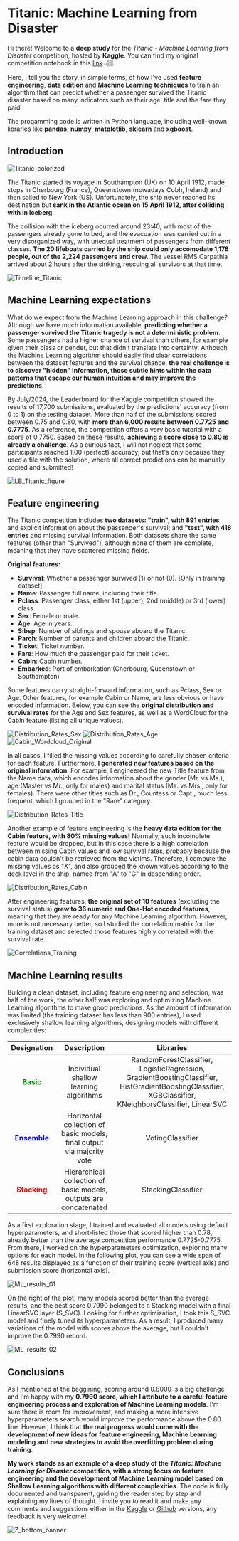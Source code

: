 # Titanic: Machine Learning from Disaster

Hi there! Welcome to a **deep study** for the *Titanic - Machine Learning from Disaster* competition, hosted by **Kaggle**. You can find my original competition notebook in this [link](https://www.kaggle.com/code/fertmeneses/titanic-kaggle-full-analysis)👈🏽.

Here, I tell you the story, in simple terms, of how I've used **feature engineering**, **data edition** and **Machine Learning techniques** to train an algorithm that can predict whether a passenger survived the Titanic disaster based on many indicators such as their age, title and the fare they paid.

The progamming code is written in Python language, including well-known libraries like **pandas**, **numpy**, **matplotlib**, **sklearn** and **xgboost**.

## Introduction

![Titanic_colorized](https://github.com/Fertmeneses/titanic-ML-from-disaster/blob/main/assets/Titanic_colorized.png?raw=true)

The Titanic started its voyage in Southampton (UK) on 10 April 1912, made stops in Cherbourg (France), Queenstown (nowadays Cobh, Ireland) and then sailed to New York (US). Unfortunately, the ship never reached its destination but **sank in the Atlantic ocean on 15 April 1912, after colliding with in iceberg**.

The collision with the iceberg ocurred around 23:40, with most of the passengers already gone to bed, and the evacuation was carried out in a very disorganized way, with unequal treatment of passengers from different classes. **The 20 lifeboats carried by the ship could only accomodate 1,178 people, out of the 2,224 passengers and crew**. The vessel RMS Carpathia arrived about 2 hours after the sinking, rescuing all survivors at that time.

![Timeline_Titanic](https://github.com/Fertmeneses/titanic-ML-from-disaster/blob/main/assets/Timeline_Titanic.png?raw=true)

## Machine Learning expectations

What do we expect from the Machine Learning approach in this challenge? Although we have much information available, **predicting whether a passenger survived the Titanic tragedy is not a deterministic problem**. Some passengers had a higher chance of survival than others, for example given their class or gender, but that didn't translate into certainty. Although the Machine Learning algorithm should easily find clear correlations between the dataset features and the survival chance, **the real challenge is to discover "hidden" information, those subtle hints within the data patterns that escape our human intuition and may improve the predictions**.

By July/2024, the Leaderboard for the Kaggle competition showed the results of 17,700 submissions, evaluated by the predictions' accuracy (from 0 to 1) on the testing dataset. More than half of the submissions scored between 0.75 and 0.80, with **more than 6,000 results between 0.7725 and 0.7775**. As a reference, the competition offers a very basic tutorial with a score of 0.7750. Based on these results, **achieving a score close to 0.80 is already a challenge**. As a curious fact, I will not neglect that some participants reached 1.00 (perfect) accuracy, but that's only because they used a file with the solution, where all correct predictions can be manually copied and submitted!

![LB_Titanic_figure](https://github.com/Fertmeneses/titanic-ML-from-disaster/blob/main/assets/LB_Titanic_figure.png?raw=true)

## Feature engineering

The Titanic competition includes **two datasets: "train", with 891 entries** and explicit information about the passenger's survival; and **"test", with 418 entries** and missing survival information. Both datasets share the same features (other than "Survived"), although none of them are complete, meaning that they have scattered missing fields.

**Original features:**

- **Survival**: Whether a passenger survived (1) or not (0). [Only in training dataset]
- **Name**: Passenger full name, including their title.
- **Pclass**: Passenger class, either 1st (upper), 2nd (middle) or 3rd (lower) class.
- **Sex**: Female or male.
- **Age**: Age in years.
- **Sibsp**: Number of siblings and spouse aboard the Titanic.
- **Parch**: Number of parents and children aboard the Titanic.
- **Ticket**: Ticket number.
- **Fare**: How much the passenger paid for their ticket.
- **Cabin**: Cabin number.  
- **Embarked**: Port of embarkation (Cherbourg, Queenstown or Southampton)

Some features carry straight-forward information, such as Pclass, Sex or Age. Other features, for example Cabin or Name, are less obvious or have encoded information. Below, you can see the **original distribution and survival rates** for the Age and Sex features, as well as a WordCloud for the Cabin feature (listing all unique values). 

![Distribution_Rates_Sex](https://github.com/Fertmeneses/titanic-ML-from-disaster/blob/main/assets/Distribution_Rates_Sex.png?raw=true)
![Distribution_Rates_Age](https://github.com/Fertmeneses/titanic-ML-from-disaster/blob/main/assets/Distribution_Rates_Age.png?raw=true)
![Cabin_Wordcloud_Original](https://github.com/Fertmeneses/titanic-ML-from-disaster/blob/main/assets/Cabin_Wordcloud_Original.png?raw=true)

In all cases, I filled the missing values according to carefully chosen criteria for each feature. Furthermore, **I generated new features based on the original information**. For example, I engineered the new Title feature from the Name data, which encodes information about the gender (Mr. vs Ms.), age (Master vs Mr., only for males) and marital status (Ms. vs Mrs., only for females). There were other titles such as Dr., Countess or Capt., much less frequent, which I grouped in the "Rare" category.

![Distribution_Rates_Title](https://github.com/Fertmeneses/titanic-ML-from-disaster/blob/main/assets/Distribution_Rates_Title.png?raw=true)

Another example of feature engineering is the **heavy data edition for the Cabin feature, with 80% missing values!** Normally, such incomplete feature would be dropped, but in this case there is a high correlation between missing Cabin values and low survival rates, probably because the cabin data couldn't be retrieved from the victims. Therefore, I compute the missing values as "X", and also grouped the known values according to the deck level in the ship, named from "A" to "G" in descending order.

![Distribution_Rates_Cabin](https://github.com/Fertmeneses/titanic-ML-from-disaster/blob/main/assets/Distribution_Rates_Cabin.png?raw=true)

After engineering features, **the original set of 10 features** (excluding the survival status) **grew to 36 numeric and One-Hot encoded features**, meaning that they are ready for any Machine Learning algorithm. However, more is not necessary better, so I studied the correlation matrix for the training dataset and selected those features highly correlated with the survival rate.

![Correlations_Training](https://github.com/Fertmeneses/titanic-ML-from-disaster/blob/main/assets/Correlations_Training.png?raw=true)

## Machine Learning results

Building a clean dataset, including feature engineering and selection, was half of the work, the other half was exploring and optimizing Machine Learning algorithms to make good predictions. As the amount of information was limited (the training dataset has less than 900 entries), I used exclusively shallow learning algorithms, designing models with different complexities:

| Designation | Description | Libraries |
| :---: | :---: | :---: |
| <span style="color:green;font-weight:bold;">Basic</span> | Individual shallow learning algorithms | RandomForestClassifier, LogisticRegression, GradientBoostingClassifier, HistGradientBoostingClassifier, XGBClassifier, KNeighborsClassifier, LinearSVC |
| <span style="color:blue;font-weight:bold;">Ensemble</span> | Horizontal collection of basic models, final output via majority vote | VotingClassifier |
| <span style="color:red;font-weight:bold;">Stacking</span> | Hierarchical collection of basic models, outputs are concatenated | StackingClassifier |

As a first exploration stage, I trained and evaluated all models using default hyperparameters, and short-listed those that scored higher than 0.78, already better than the average competition performance 0.7725-0.7775. From there, I worked on the hyperparameters optimization, exploring many options for each model. In the following plot, you can see a wide span of 648 results displayed as a function of their training score (vertical axis) and submission score (horizontal axis).

![ML_results_01](https://github.com/Fertmeneses/titanic-ML-from-disaster/blob/main/assets/ML_results_01.png?raw=true)

On the right of the plot, many models scored better than the average results, and the best score 0.7990 belonged to a Stacking model with a final LinearSVC layer (S_SVC). Looking for further optimization, I took this S_SVC model and finely tuned its hyperparameters. As a result, I produced many variations of the model with scores above the average, but I couldn't improve the 0.7990 record.

![ML_results_02](https://github.com/Fertmeneses/titanic-ML-from-disaster/blob/main/assets/ML_results_02.png?raw=true)

## Conclusions

As I mentioned at the beggining, scoring around 0.8000 is a big challenge, and I'm happy with my **0.7990 score, which I attribute to a careful feature engineering process and exploration of Machine Learning models**. I'm sure there is room for improvement, and making a more intensive hyperparameters search would improve the performance above the 0.80 line. However, I think that **the real progress would come with the development of new ideas for feature engineering, Machine Learning modeling and new strategies to avoid the overfitting problem during training**.

**My work stands as an example of a deep study of the *Titanic: Machine Learning for Disaster* competition, with a strong focus on feature engineering and the development of Machine Learning model based on Shallow Learning algorithms with different complexities**. The code is fully documented and transparent, guiding the reader step by step and explaining my lines of thought. I invite you to read it and make any comments and suggestions either in the [Kaggle](https://www.kaggle.com/code/fertmeneses/titanic-kaggle-full-analysis) or [Github](https://github.com/Fertmeneses/titanic-ML-from-disaster) versions, any feedback is very welcome!

![Z_bottom_banner](https://github.com/Fertmeneses/titanic-ML-from-disaster/blob/main/assets/Z_bottom_banner.png?raw=true)
